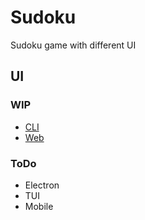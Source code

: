 # Sudoku

Sudoku game with different UI

## UI

### WIP

- [CLI](./clients/sudoku-cli)
- [Web](./clients/sudoku-react)

### ToDo

- Electron
- TUI
- Mobile
